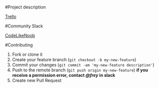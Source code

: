 #Project description

[Trello](https://trello.com/b/8j9K5XaA/onenewthing)

#Community Slack

[CodeLikeNoob](http://codelikenoob.frey.su/)

#Contributing

1. Fork or clone it
2. Create your feature branch (`git checkout -b my-new-feature`)
3. Commit your changes (`git commit -am 'my-new-feature description'`)
4. Push to the remote branch (`git push origin my-new-feature`)
**if you receive a permission error, contact *@frey* in slack**
5. Create new Pull Request
